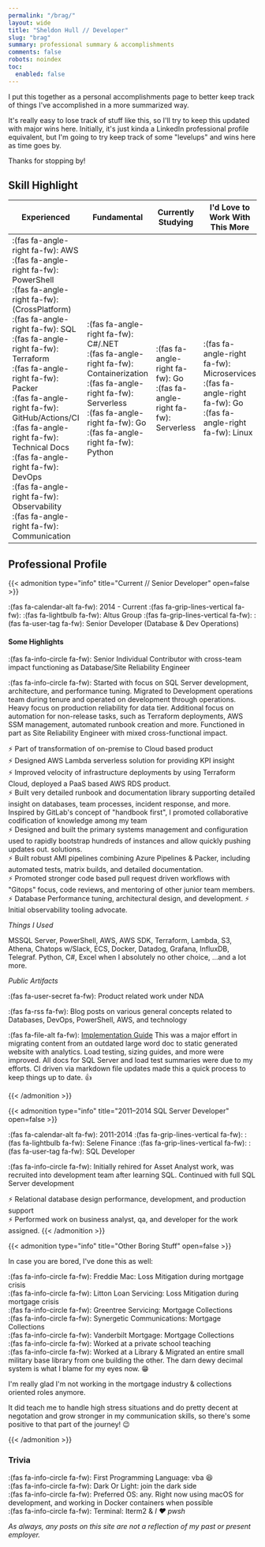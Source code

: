 ```yaml
---
permalink: "/brag/"
layout: wide
title: "Sheldon Hull // Developer"
slug: "brag"
summary: professional summary & accomplishments
comments: false
robots: noindex
toc:
  enabled: false
---
```


I put this together as a personal accomplishments page to better keep track of things I've accomplished in a more summarized way.

It's really easy to lose track of stuff like this, so I'll try to keep this updated with major wins here.
Initially, it's just kinda a LinkedIn professional profile equivalent, but I'm going to try keep track of some "levelups" and wins here as time goes by.

Thanks for stopping by!

## Skill Highlight

| Experienced | Fundamental | Currently Studying | I'd Love to Work With This More |
| --- | --- | --- | --- |
| :(fas fa-angle-right fa-fw): AWS<br>:(fas fa-angle-right fa-fw): PowerShell<br>:(fas fa-angle-right fa-fw): (CrossPlatform)<br>:(fas fa-angle-right fa-fw): SQL<br>:(fas fa-angle-right fa-fw): Terraform<br>:(fas fa-angle-right fa-fw): Packer<br>:(fas fa-angle-right fa-fw): GitHub/Actions/CI<br>:(fas fa-angle-right fa-fw): Technical Docs<br>:(fas fa-angle-right fa-fw): DevOps<br>:(fas fa-angle-right fa-fw): Observability<br>:(fas fa-angle-right fa-fw): Communication | :(fas fa-angle-right fa-fw): C#/.NET<br> :(fas fa-angle-right fa-fw): Containerization<br> :(fas fa-angle-right fa-fw): Serverless<br> :(fas fa-angle-right fa-fw): Go<br> :(fas fa-angle-right fa-fw): Python | :(fas fa-angle-right fa-fw): Go<br>:(fas fa-angle-right fa-fw): Serverless | :(fas fa-angle-right fa-fw): Microservices<br>:(fas fa-angle-right fa-fw): Go<br>:(fas fa-angle-right fa-fw): Linux |

## Professional Profile

{{< admonition type="info" title="Current // Senior Developer" open=false >}}

:(fas fa-calendar-alt fa-fw): 2014 - Current :(fas fa-grip-lines-vertical fa-fw): :(fas fa-lightbulb fa-fw): Altus Group :(fas fa-grip-lines-vertical fa-fw): :(fas fa-user-tag fa-fw): Senior Developer (Database & Dev Operations)

#### Some Highlights

:(fas fa-info-circle fa-fw): Senior Individual Contributor with cross-team impact functioning as Database/Site Reliability Engineer

:(fas fa-info-circle fa-fw): Started with focus on SQL Server development, architecture, and performance tuning. 
Migrated to Development operations team during tenure and operated on development through operations. 
Heavy focus on production reliability for data tier. 
Additional focus on automation for non-release tasks, such as Terraform deployments, AWS SSM management, automated runbook creation and more. 
Functioned in part as Site Reliability Engineer with mixed cross-functional impact.

⚡ Part of transformation of on-premise to Cloud based
product<br>
⚡ Designed AWS Lambda serverless solution for providing KPI insight<br>
⚡ Improved velocity of infrastructure deployments by using Terraform
Cloud, deployed a PaaS based AWS RDS product.<br>
⚡ Built very detailed runbook and documentation library supporting detailed insight on databases, team processes, incident response, and more. Inspired by GitLab's concept of "handbook first", I promoted collaborative codification of knowledge among my team<br>
⚡ Designed and built the primary systems management and configuration used to rapidly bootstrap hundreds of instances and allow quickly pushing updates out.
solutions.<br>
⚡ Built robust AMI pipelines combining Azure Pipelines & Packer, including automated tests, matrix builds, and detailed documentation.<br>
⚡ Promoted stronger code based pull request driven workflows with
"Gitops" focus, code reviews, and mentoring of other junior team
members.<br>
⚡ Database Performance tuning, architectural design, and development.
⚡ Initial observability tooling advocate.

*Things I Used*

MSSQL Server, PowerShell, AWS, AWS SDK, Terraform, Lambda, S3,
Athena, Chatops w/Slack, ECS, Docker, Datadog, Grafana, InfluxDB,
Telegraf. Python, C#, Excel when I absolutely no other choice, ...and a lot
more.

*Public Artifacts*

:(fas fa-user-secret fa-fw): Product related work under NDA

:(fas fa-rss fa-fw): Blog posts on various general concepts related to Databases, DevOps, PowerShell, AWS, and technology

:(fas fa-file-alt fa-fw): [Implementation Guide](https://d34bfwpm2i2eri.cloudfront.net)
This was a major effort in migrating content from an outdated large word doc to static generated website with analytics. Load testing, sizing guides, and more were improved. All docs for SQL Server and load test summaries were due to my efforts. CI driven via markdown file updates made this a quick process to keep things up to date. 👍


{{< /admonition >}}

{{< admonition type="info" title="2011–2014 SQL Server Developer" open=false >}}

:(fas fa-calendar-alt fa-fw): 2011-2014 :(fas fa-grip-lines-vertical fa-fw): :(fas fa-lightbulb fa-fw): Selene Finance :(fas fa-grip-lines-vertical fa-fw): :(fas fa-user-tag fa-fw): SQL Developer

:(fas fa-info-circle fa-fw): Initially rehired for Asset Analyst work, was recruited into development team after learning SQL.
Continued with full SQL Server development

⚡ Relational database design performance, development, and
production support<br>
⚡ Performed work on business analyst, qa, and developer for the work assigned.
{{< /admonition >}}

{{< admonition type="info" title="Other Boring Stuff" open=false >}}

In case you are bored, I've done this as well:

:(fas fa-info-circle fa-fw): Freddie Mac: Loss Mitigation during mortgage crisis<br>
:(fas fa-info-circle fa-fw): Litton Loan Servicing: Loss Mitigation during mortgage crisis<br>
:(fas fa-info-circle fa-fw): Greentree Servicing: Mortgage Collections <br>
:(fas fa-info-circle fa-fw): Synergetic Communications: Mortgage Collections<br>
:(fas fa-info-circle fa-fw): Vanderbilt Mortgage: Mortgage Collections<br>
:(fas fa-info-circle fa-fw): Worked at a private school teaching<br>
:(fas fa-info-circle fa-fw): Worked at a Library & Migrated an entire small military base library from one building the other. The darn dewy decimal system is what I blame for my eyes now. :grin:<br>

I'm really glad I'm not working in the mortgage industry & collections oriented roles anymore.

It did teach me to handle high stress situations and do pretty decent at negotation and grow stronger in my communication skills, so there's some positive to that part of the journey! :wink:

{{< /admonition >}}

### Trivia

:(fas fa-info-circle fa-fw): First Programming Language: vba :laughing:<br>
:(fas fa-info-circle fa-fw): Dark Or Light: join the dark side<br>
:(fas fa-info-circle fa-fw): Preferred OS: any. Right now using macOS for development, and working in Docker containers when possible<br>
:(fas fa-info-circle fa-fw): Terminal: Iterm2 & _I :heart: pwsh_



_As always, any posts on this site are not a reflection of my past or present employer._